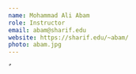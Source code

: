 ```yaml
---
name: Mohammad Ali Abam
role: Instructor
email: abam@sharif.edu
website: https://sharif.edu/~abam/
photo: abam.jpg
---
```

ٌ